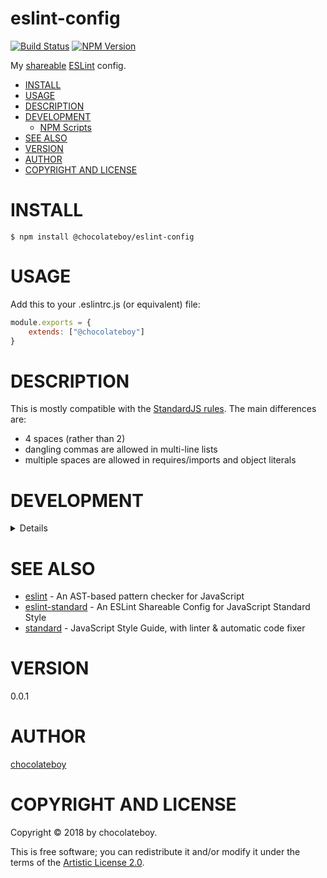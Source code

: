# eslint-config

[![Build Status](https://secure.travis-ci.org/chocolateboy/eslint-config.svg)](https://travis-ci.org/chocolateboy/eslint-config)
[![NPM Version](https://img.shields.io/npm/v/@chocolateboy/eslint-config.svg)](https://www.npmjs.org/package/@chocolateboy/eslint-config)

My [shareable](https://eslint.org/docs/developer-guide/shareable-configs) [ESLint](https://eslint.org/) config.

<!-- START doctoc generated TOC please keep comment here to allow auto update -->
<!-- DON'T EDIT THIS SECTION, INSTEAD RE-RUN doctoc TO UPDATE -->

- [INSTALL](#install)
- [USAGE](#usage)
- [DESCRIPTION](#description)
- [DEVELOPMENT](#development)
  - [NPM Scripts](#npm-scripts)
- [SEE ALSO](#see-also)
- [VERSION](#version)
- [AUTHOR](#author)
- [COPYRIGHT AND LICENSE](#copyright-and-license)

<!-- END doctoc generated TOC please keep comment here to allow auto update -->

# INSTALL

    $ npm install @chocolateboy/eslint-config

# USAGE

Add this to your .eslintrc.js (or equivalent) file:

```js
module.exports = {
    extends: ["@chocolateboy"]
}
```

# DESCRIPTION

This is mostly compatible with the [StandardJS rules](https://standardjs.com/#standardjs--the-rules). The main differences are:

- 4 spaces (rather than 2)
- dangling commas are allowed in multi-line lists
- multiple spaces are allowed in requires/imports and object literals

# DEVELOPMENT

<details>

## NPM Scripts

The following NPM scripts are available:

* test - validate the ESLint rules

</details>

# SEE ALSO

* [eslint](https://www.npmjs.com/package/eslint) - An AST-based pattern checker for JavaScript
* [eslint-standard](https://www.npmjs.com/package/eslint-config-standard) - An ESLint Shareable Config for JavaScript Standard Style
* [standard](https://www.npmjs.com/package/standard) - JavaScript Style Guide, with linter & automatic code fixer

# VERSION

0.0.1

# AUTHOR

[chocolateboy](mailto:chocolate@cpan.org)

# COPYRIGHT AND LICENSE

Copyright © 2018 by chocolateboy.

This is free software; you can redistribute it and/or modify it under the
terms of the [Artistic License 2.0](https://www.opensource.org/licenses/artistic-license-2.0.php).
